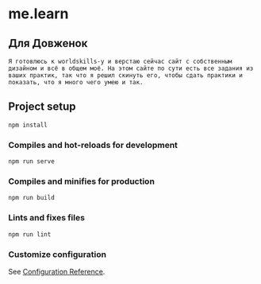 # me.learn

## Для Довженок
```
Я готовлюсь к worldskills-у и верстаю сейчас сайт с собственным дизайном и всё в общем моё. На этом сайте по сути есть все задания из ваших практик, так что я решил скинуть его, чтобы сдать практики и показать, что я много чего умею и так.
```

## Project setup
```
npm install
```

### Compiles and hot-reloads for development
```
npm run serve
```


### Compiles and minifies for production
```
npm run build
```

### Lints and fixes files
```
npm run lint
```

### Customize configuration
See [Configuration Reference](https://cli.vuejs.org/config/).

